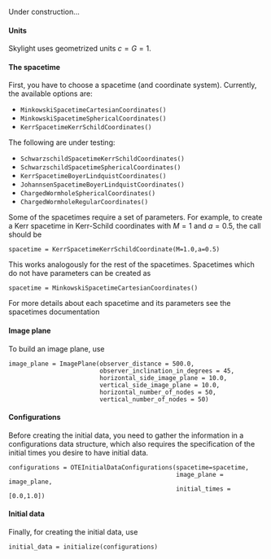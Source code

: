 Under construction...
#### Units

Skylight uses geometrized units $c = G = 1$.

#### The spacetime

First, you have to choose a spacetime (and coordinate system). Currently, the available options are:

  * `MinkowskiSpacetimeCartesianCoordinates()`
  * `MinkowskiSpacetimeSphericalCoordinates()`
  * `KerrSpacetimeKerrSchildCoordinates()`

The following are under testing:

  * `SchwarzschildSpacetimeKerrSchildCoordinates()`
  * `SchwarzschildSpacetimeSphericalCoordinates()`
  * `KerrSpacetimeBoyerLindquistCoordinates()`
  * `JohannsenSpacetimeBoyerLindquistCoordinates()`
  * `ChargedWormholeSphericalCoordinates()`
  * `ChargedWormholeRegularCoordinates()`

Some of the spacetimes require a set of parameters. For example, to create a Kerr spacetime in Kerr-Schild coordinates with $M=1$ and $a=0.5$, the call should be 

```
spacetime = KerrSpacetimeKerrSchildCoordinate(M=1.0,a=0.5)
```

This works analogously for the rest of the spacetimes. Spacetimes which do not have parameters can be created as

```
spacetime = MinkowskiSpacetimeCartesianCoordinates()
```

For more details about each spacetime and its parameters see the spacetimes documentation

#### Image plane

To build an image plane, use

```
image_plane = ImagePlane(observer_distance = 500.0,
                         observer_inclination_in_degrees = 45,
                         horizontal_side_image_plane = 10.0,
                         vertical_side_image_plane = 10.0,
                         horizontal_number_of_nodes = 50,
                         vertical_number_of_nodes = 50)
```

#### Configurations

Before creating the initial data, you need to gather the information in a configurations data structure, which also
requires the specification of the initial times you desire to have initial data.

```
configurations = OTEInitialDataConfigurations(spacetime=spacetime,
                                              image_plane = image_plane,
                                              initial_times = [0.0,1.0])
```

#### Initial data

Finally, for creating the initial data, use

```
initial_data = initialize(configurations)
```